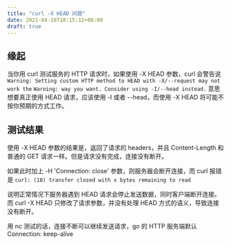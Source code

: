 ```yaml
---
title: "curl -X HEAD 问题"
date: 2021-04-16T18:15:12+08:00
draft: true
---
```


## 缘起
当你用 curl 测试服务的 HTTP 请求时，如果使用 -X HEAD 参数，curl 会警告说
`
Warning: Setting custom HTTP method to HEAD with -X/--request may not work the
`
`
Warning: way you want. Consider using -I/--head instead.
`
意思想要真正使用 HEAD 请求，应该使用 -I 或者 --head，而使用 -X HEAD 将可能不按你预期的方式工作。

## 测试结果
使用 -X HEAD 参数的结果是，返回了请求的 headers，并且 Content-Length 和普通的 GET 请求一样。但是请求没有完成，连接没有断开。

如果此时加上 -H 'Connection: close' 参数，则服务器会断开连接，而 curl 报错是 
`
curl: (18) transfer closed with x bytes remaining to read
`

说明正常情况下服务器遇到 HEAD 请求会停止发送数据，同时客户端断开连接。而 curl -X HEAD 只修改了请求参数，并没有处理 HEAD 方式的语义，导致连接没有断开。

用 nc 测试的话，连接不断可以继续发送请求，go 的 HTTP 服务端默认 Connection: keep-alive
